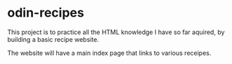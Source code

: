 # odin-recipes
This project is to practice all the HTML knowledge I have so far aquired, by building a basic recipe website.

The website will have a main index page that links to various receipes.
